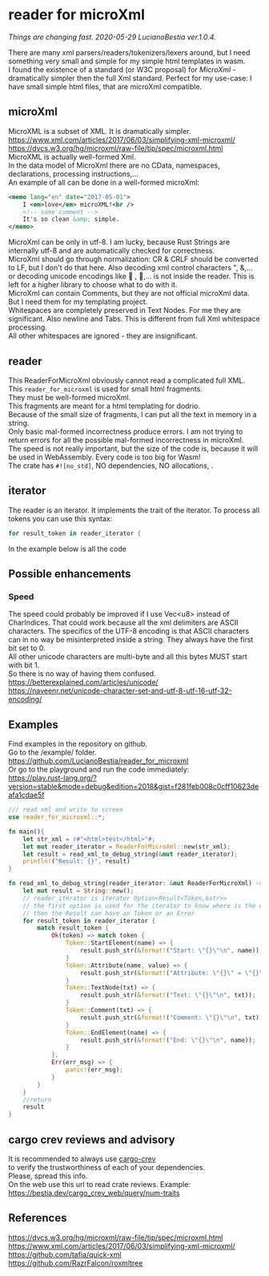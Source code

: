 # reader for microXml

*Things are changing fast. 2020-05-29 LucianoBestia ver.1.0.4.*  

There are many xml parsers/readers/tokenizers/lexers around, but I need something very small and simple for my simple html templates in wasm.  
I found the existence of a standard (or W3C proposal) for *MicroXml* - dramatically simpler then the full Xml standard. Perfect for my use-case: I have small simple html files, that are microXml compatible.  

## microXml

MicroXML is a subset of XML. It is dramatically simpler.  
<https://www.xml.com/articles/2017/06/03/simplifying-xml-microxml/>  
<https://dvcs.w3.org/hg/microxml/raw-file/tip/spec/microxml.html>  
MicroXML is actually well-formed Xml.  
In the data model of MicroXml there are no CData, namespaces, declarations, processing instructions,...  
An example of all can be done in a well-formed microXml:  

```xml
<memo lang="en" date="2017-05-01">
    I <em>love</em> microXML!<br />
    <!-- some comment -->
    It's so clean &amp; simple.
</memo>
```

MicroXml can be only in utf-8. I am lucky, because Rust Strings are internally utf-8 and are automatically checked for correctness.  
MicroXml should go through normalization: CR & CRLF should be converted to LF, but I don't do that here. Also decoding xml control characters &quot;, &amp;,... or decoding unicode encodings like &#xE343; , &#xE312;,... is not inside the reader. This is left for a higher library to choose what to do with it.  
MicroXml can contain Comments, but they are not official microXml data. But I need them for my templating project.  
Whitespaces are completely preserved in Text Nodes. For me they are significant. Also newline and Tabs. This is different from full Xml whitespace processing.  
All other whitespaces are ignored - they are insignificant.  

## reader

This ReaderForMicroXml obviously cannot read a complicated full XML.  
This `reader_for_microxml` is used for small html fragments.  
They must be well-formed microXml.  
This fragments are meant for a html templating for dodrio.  
Because of the small size of fragments, I can put all the text in memory in a string.  
Only basic mal-formed incorrectness produce errors. I am not trying to return errors for all the possible mal-formed incorrectness in microXml.  
The speed is not really important, but the size of the code is, because it will be used in WebAssembly. Every code is too big for Wasm!  
The crate has `#![no_std]`, NO dependencies, NO allocations, .  

## iterator

The reader is an iterator. It implements the trait of the iterator. To process all tokens you can use this syntax:  
```rust
for result_token in reader_iterator {
```
In the example below is all the code

## Possible enhancements

### Speed

The speed could probably be improved if I use Vec\<u8\> instead of CharIndices. That could work because all the xml delimiters are ASCII characters. The specifics of the UTF-8 encoding is that ASCII characters can in no way be misinterpreted inside a string. They always have the first bit set to 0.  
All other unicode characters are multi-byte and all this bytes MUST start with bit 1.  
So there is no way of having them confused.  
<https://betterexplained.com/articles/unicode/>  
<https://naveenr.net/unicode-character-set-and-utf-8-utf-16-utf-32-encoding/>  

## Examples

Find examples in the repository on github.  
Go to the /example/ folder.  
<https://github.com/LucianoBestia/reader_for_microxml>  
Or go to the playground and run the code immediately:  
<https://play.rust-lang.org/?version=stable&mode=debug&edition=2018&gist=f281feb008c0cff10623deafa1cdae5f>

```rust
/// read xml and write to screen
use reader_for_microxml::*;

fn main(){
    let str_xml = r#"<html>test</html>"#;
    let mut reader_iterator = ReaderForMicroXml::new(str_xml);
    let result = read_xml_to_debug_string(&mut reader_iterator);
    println!("Result: {}", result)
}

fn read_xml_to_debug_string(reader_iterator: &mut ReaderForMicroXml) -> String {
    let mut result = String::new();
    // reader_iterator is iterator Option<Result<Token,&str>>
    // the first option is used for the iterator to know where is the end
    // then the Result can have an Token or an Error
    for result_token in reader_iterator {
        match result_token {
            Ok(token) => match token {
                Token::StartElement(name) => {
                    result.push_str(&format!("Start: \"{}\"\n", name));
                }
                Token::Attribute(name, value) => {
                    result.push_str(&format!("Attribute: \"{}\" = \"{}\"\n", name, value));
                }
                Token::TextNode(txt) => {
                    result.push_str(&format!("Text: \"{}\"\n", txt));
                }
                Token::Comment(txt) => {
                    result.push_str(&format!("Comment: \"{}\"\n", txt));
                }
                Token::EndElement(name) => {
                    result.push_str(&format!("End: \"{}\"\n", name));
                }
            },
            Err(err_msg) => {
                panic!(err_msg);
            }
        }
    }
    //return
    result
}
```

## cargo crev reviews and advisory

It is recommended to always use [cargo-crev](https://github.com/crev-dev/cargo-crev)  
to verify the trustworthiness of each of your dependencies.  
Please, spread this info.  
On the web use this url to read crate reviews. Example:  
<https://bestia.dev/cargo_crev_web/query/num-traits>  

## References

<https://dvcs.w3.org/hg/microxml/raw-file/tip/spec/microxml.html>  
<https://www.xml.com/articles/2017/06/03/simplifying-xml-microxml/>  
<https://github.com/tafia/quick-xml>  
<https://github.com/RazrFalcon/roxmltree>  
